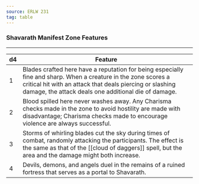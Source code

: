 ```yaml
---
source: ERLW 231
tag: table
---
```


### Shavarath Manifest Zone Features
---
|d4|Feature|
|----|------------|
|1|Blades crafted here have a reputation for being especially fine and sharp. When a creature in the zone scores a critical hit with an attack that deals piercing or slashing damage, the attack deals one additional die of damage.|
|2|Blood spilled here never washes away. Any Charisma checks made in the zone to avoid hostility are made with disadvantage; Charisma checks made to encourage violence are always successful.|
|3|Storms of whirling blades cut the sky during times of combat, randomly attacking the participants. The effect is the same as that of the [[cloud of daggers]] spell, but the area and the damage might both increase.|
|4|Devils, demons, and angels duel in the remains of a ruined fortress that serves as a portal to Shavarath.|
